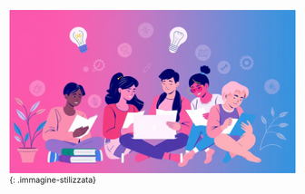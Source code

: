 <head>
  <link rel="stylesheet" type="text/css" href="../stylesheets/images.css">
</head>


![Tool image](../assets/master.jpg){: .immagine-stilizzata}